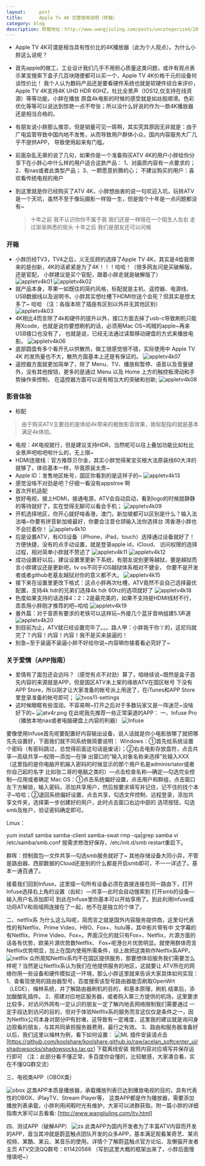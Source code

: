 ```yaml
---
layout:     post
title:      Apple Tv 4K 完整使用说明（转载）
category: blog
description: 转载地址：http://www.wangjiuling.com/posts/uncategorized/2018-08-15-4K%E5%AE%8C%E6%95%B4%E4%BD%BF%E7%94%A8%E6%8C%87%E5%8D%97.html
---
```



* Apple TV 4K可谓是相当具有性价比的4K播放器（此为个人观点）。为什么小胖这么说呢？
* 首先apple的做工，工业设计我们几乎不用担心质量这类问题，或许有观点表示某宝搜索下盒子几百块随便都可以买一个，Apple TV 4K价格千元的设备何谈性价比！
我个人认为数码产品还是要看硬件系统也就是软硬件综合来评价，Apple TV 4K支持4K UHD HDR 60HZ，杜比全景声（IOS12,仅支持在线资源）等等功能，小胖在播放
原盘4k电影的时候的感受就是如丝般顺滑。色彩优化等等可以说达到惊艳一点不夸张；所以没什么好说的作为一款4K播放器还是相当合格的。
* 有朋友说小胖那么推崇，但是销量可见一斑啊，其实究其原因无非就是：由于广电监管导致中国内地不发售，从而导致用户群体小众，国内内容服务大厂几乎不提供APP，
导致使用起来有门槛。
* 前面杂乱无章的说了几句，如果你是一个准备购买ATV 4K的用户小胖给你分享下在小胖心中什么样的用户适合这款产品：
1、对画质内容有一点要求的；
2、有nas或者此类型产品；
3、一颗愿意折腾的心；
不建议购买的用户：喜欢看传统电视的用户
* 到这里就是你已经购买了ATV 4K，小胖想由衷的说一句欢迎入坑，玩转ATV是一个天坑，虽然不至于像玩摄影一样毁一生，但是毁个十年是一点问题都没有~

   >十年之前
   我不认识你你不属于我
   我们还是一样陪在一个陌生人左右
   走过渐渐熟悉的街头
   十年之后
   我们是朋友还可以问候


### 开箱 
* 小胖历经TV3，TV4之后，义无反顾的选择了Apple TV 4K，其实是4给我带来的是创新，4K的话紧紧是为了4K！！！哈哈！（很多网友问是买破解版，还是官配，
小胖建议是买个官配，跟着小胖走就是破解版了）
![appletv4k01](images/blog/appletv4k01.jpeg)
![appletv4k02](images/blog/appletv4k02.jpeg)
* 就产品本身，苹果一如既往的简约风格，标配就是主机、遥控器、电源线、USB数据线以及说明书，小胖其实想吐槽下HDMI你送个会死？但其实是想太多了~ 哈哈
（注：各版本除了插座有区别以外并无其他区别）
![appletv4k03](images/blog/appletv4k03.jpg)
* 4K相比4而言除了4k和硬件的提升以外，接口方面去掉了usb-c导致刷机只能用Xcode，也就是说你要想刷机的话，必须用Mac OS~鸡贼的apple~再来USB接口也没有了，
也就是说，已经无法通过读取移动硬盘的方式来播放电影。
![appletv4k06](images/blog/appletv4k06.jpg)
* 底部圆盘有多个看开孔以供散热，做工很感觉很不错，实际使用中 Apple TV 4K 的发热量也不大，散热方面基本上还是有保证的。
![appletv4k07](images/blog/app;etv4k07.jpg)
* 遥控器方面就更加简单了，除了 Menu、TV、播放和暂停、语音以及音量键外，没有其他按钮，更多的是通过 Menu 以及 Home 上方的触控板滑动和手势操作来控制，
在遥控器方面可以说有相当大的突破和创新;
![appletv4k08](images/blog/appletv4k08.jpg)
### 影音体验
* 标配
>由于购买ATV主要目的是体验4k带来的极致影音效果，故标配指的就是基本满足4k体验。
* 电视：4K电视就行，但是建议支持HDR，当然呢可以往上叠加功能比如杜比全景声吧啦吧啦什么的，无上限~
* HDMI连接线：官方推荐贝尔金，其实小胖觉得某宝买根大法原装线60大洋的就够了，体验基本一样，毕竟原装太贵~
* Apple ID：发售地区帐号，国区你看到的是这样子的~
![appletv4k13](images/blog/appletv4k13.jpg)
* 感觉没啥不对劲是吧？仔细一看没有appstroe 啊
* 首次开机适配
* 放好电视，接上HDMI，接通电源，ATV会自动启动，看到logo的时候就静静的等待就好了，实在觉得无聊可以看会手机；
![appletv4k09](images/blog/appletv09.jpg)
* 开机选择地区，你开心就好啥香港，澳门，新加坡都可以区别是什么？输入法法咯~你要有拼音新加坡最好，你要会注音仓颉输入法你选择台
湾香港小胖也不会拦着你！
![appletv4k10](images/blog/appletv4k10.jpg)
* 后是设置ATV，有iOS设备（iPhone，iPad，touch）选择通过设备就好了！方便快捷，没有的点手动设置，就是登录apple id，iCloud、
访问权限的选择过程，相对简单小胖就不赘述了
![appletv4k11](images/blog/appletv4k11.jpg)
![appletv4k12](images/blog/appletv4k12.jpg)
* 成功设置好以后，建议设置里更新下系统，有朋友说别更等越狱，要是越狱而言小胖建议还是更新吧，tv os不同于iOS越狱体系相对不健全，
你要不是开发者或者github老基友越狱对你的意义都不大。 
![appletv4k15](images/blog/appletv4k15.jpg)
* 接下来在设置里更改下格式：这点小胖再次吐槽，ATV竟然不会自己选择最优配置，支持4k hdr的兄弟们选择4k hdr 60hz的选项就好了
![appletv4k18](images/blog/appletv4k18.jpg)
* 色度如果支持的话选择4：2：2是最完美的，如果不支持是HDMI线材不行，乖乖用小胖刚才推荐的吧~哈哈 
![appletv4k19](images/blog/appletv4k19.jpe)
* 番外篇：对于音质有要求的老铁可以这样玩~外接几个蓝牙音响组建5.1声道 
![appletv4k20](images/blog/appletv4k20.jpg)
* 到目前为止，ATV就已经设置完毕了。。。路人甲：小胖我干你丫的，这尼玛就完了？内容！内容！内容！我不是买来装逼的！
* 别急~至于装逼不装逼小胖不好给你说~内容嘛你接着看必究好了~
### 关于爱情（APP指南）
* 爱情有了面包还会远吗？（感觉有点不对劲）算了，咱继续说~既然是盒子首先内容的来源就是APP，但是国区ATV未上架的缘故ATV在国区帐号
下没有APP Store，所以刚才让大家准备的帐号派上用途了，在iTunes和APP Store里登录准备的帐号即可； 
![tvos11-settings](images/blog/tvos11-settings.jpg)
* 这时候眼眶有些湿润，不容易啊~打开之后对于多数玩家又是一阵迷茫~没啥好下的~
![atv4r.png](images/blog/atv4r.png)
在此呢我先推荐一些正常渠道的APP：
一、Infuse Pro（播放本地nas或者电脑硬盘上内容的利器）
![Infuse](images/blog/Infuse.jpg)

要像使用Infuse首先呢要配置好内容输出设备，说人话就是你小电影放哪了就把哪先先设置好，下面我们就不同系统做简要说明：
Windows：①首先给系统设置个密码（有密码跳过，总觉得前面这句话是废话）；②右击电影存放盘符，点击共享—高级共享—权限—添加—在弹
出窗口的“输入对象名称来选择”处输入XXX（这里指的是你电脑开机输入密码的时候显示的那个用户名是adminisrtator或者你自己起的名字
比如张二哥的电脑之类的）—点击检查名称—确定—勾选完全控制—应用或者确定
Mac OS：①点击系统偏好设置，点击用户和群组，点击窗口左下方解锁，输入密码，添加共享用户，然后按要求填写并记住，记不住的找个本
子~哈哈；②退回系统偏好设置，点击共享，勾选文件控制、远程登录，添加共享文件夹，选择第一步创建好的用户，此时点击窗口右边中部的
选项按钮，勾选smb及账户，验证密码确定即可。

Linux：

yum install samba samba-client samba-swat
rmp -qa|grep samba
vi /etc/samba/smb.conf
按需求修改好保存，/etc/init.d/smb restart重启下。

群晖：控制面包—文件共享—勾选smb服务就好了~
其他存储设备大同小异，不管是路由器、西部数据的Cloud还是别的什么都是开启smb即可，不一一详述了。基本一通百通了。

接着我们回到Infuse，这里插一句所有设备必须在直接连接在同一路由下，打开Infuse选择右上角的设置（齿轮）—共享—此时会自动搜索到
打开smb的设备—输入用户名添加即可
到此在Infuse里你基本可以开始享用了。到此利用Infuse成功将ATV和局域网连接在了一起，他不在是独立的个体了。

二、netflix系
为什么这么叫呢，简而言之就是国外内容服务提供商，这里句代表性的有Netflix、Prime Video、HBO、Fox+、hulu等，其中影片带有中
文字幕的有Netflix、Prime Video、Fox+。界面汉化的就只有Fox+、Netflix，片源方面的话各有优势，欧美片源优势数Netflix、
Fox+呢港台片优势明显。就使用群体而言Netflix优势明显，加上在国内使用所需条件，综上故把这类称作Netflix系APP。
![netflix](images/blog/netflix.jpg)
众所周知Netflix系均不在国区提供服务，那要想体验服务我们需要怎么样呢？当然是让Netflix系认为我们在他提供服务的地区，这就要让
ATV所在的网络你用一些设备和硬件模拟这一环境，那么小胖这里就来告诉大家具体如何实现：
1、查看现使用的路由器型号，百度搜索该型号路由器能否刷取OpenWrt（LEDE）、梅林系统，并了解路由器刷机的目的，和基本原理，刷机
结束后，添加酸酸乳插件。
2、搭建对应地区服务器，或者购入第三方提供的机场，这里要求比较多，对访问外网有一定认识的朋友一定了解内地丢网络限制我们需要通过
一定手段达到访问的目的，但对于体验Netflix系的服务而言这仅仅是条件之一，因为Netflix公司本身对部分IP有封堵，这导致有一定难度，这里我的建议就是询问身边观看的朋友，与其共同承担服务器费用，最行之有效。
3、路由和服务器准备好以后，我们这里以梅林为例，看下如何设置：
![ML](images/blog/ML.png)
插件安装请点击[https://github.com/koolshare/koolshare.github.io/raw/acelan_softcenter_ui/shadowsocks/shadowsocks.tar.gz] 下载离线安装
按照内容对应填写并保存运行即可
（注：此部分看不懂正常，多百度你会懂的，比较敏感，大家凑合看，实在不懂QQ群交流）

三、电视类APP（OBOX类）


![obox](images/blog/obox.jpg)
这类APP本质是播放器，承载播放列表已达到播放电视的目的，具有代表性的OBOX、iPlayTV、Stream Player等，
这类APP都是作为播放器，需要添加播放列表承载，小胖利用闲暇时光有维护，大家可以进群获取。附一篇小胖的详细指南大家可以去看看:
[http://www.wangjiuling.com/itv.html]

四、测试APP（破解APP）
![zs](images/blog/zs.png)
此类APP为国内开发者为了丰富ATV内容而开发的APP，首当其冲就是蔚蓝触点团队开发的众多APP，基本满足观看某奇艺、某讯视频、某酷、某云、某音乐的使用。详情个了解蔚蓝触点官方论坛、及懒猫开发者主页
ATV交流QQ群号：611420566
（写到这里大概的框架出来了，小胖后面慢慢填吧~）



